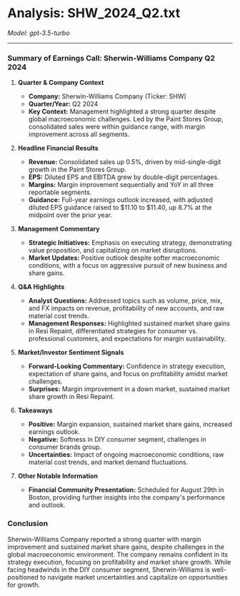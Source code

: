 # Analysis: SHW_2024_Q2.txt

*Model: gpt-3.5-turbo*

---

### Summary of Earnings Call: Sherwin-Williams Company Q2 2024

1. **Quarter & Company Context**
   - **Company:** Sherwin-Williams Company (Ticker: SHW)
   - **Quarter/Year:** Q2 2024
   - **Key Context:** Management highlighted a strong quarter despite global macroeconomic challenges. Led by the Paint Stores Group, consolidated sales were within guidance range, with margin improvement across all segments.

2. **Headline Financial Results**
   - **Revenue:** Consolidated sales up 0.5%, driven by mid-single-digit growth in the Paint Stores Group.
   - **EPS:** Diluted EPS and EBITDA grew by double-digit percentages.
   - **Margins:** Margin improvement sequentially and YoY in all three reportable segments.
   - **Guidance:** Full-year earnings outlook increased, with adjusted diluted EPS guidance raised to $11.10 to $11.40, up 8.7% at the midpoint over the prior year.

3. **Management Commentary**
   - **Strategic Initiatives:** Emphasis on executing strategy, demonstrating value proposition, and capitalizing on market disruptions.
   - **Market Updates:** Positive outlook despite softer macroeconomic conditions, with a focus on aggressive pursuit of new business and share gains.

4. **Q&A Highlights**
   - **Analyst Questions:** Addressed topics such as volume, price, mix, and FX impacts on revenue, profitability of new accounts, and raw material cost trends.
   - **Management Responses:** Highlighted sustained market share gains in Resi Repaint, differentiated strategies for consumer vs. professional customers, and expectations for margin sustainability.

5. **Market/Investor Sentiment Signals**
   - **Forward-Looking Commentary:** Confidence in strategy execution, expectation of share gains, and focus on profitability amidst market challenges.
   - **Surprises:** Margin improvement in a down market, sustained market share growth in Resi Repaint.

6. **Takeaways**
   - **Positive:** Margin expansion, sustained market share gains, increased earnings outlook.
   - **Negative:** Softness in DIY consumer segment, challenges in consumer brands group.
   - **Uncertainties:** Impact of ongoing macroeconomic conditions, raw material cost trends, and market demand fluctuations.

7. **Other Notable Information**
   - **Financial Community Presentation:** Scheduled for August 29th in Boston, providing further insights into the company's performance and outlook.

### Conclusion
Sherwin-Williams Company reported a strong quarter with margin improvement and sustained market share gains, despite challenges in the global macroeconomic environment. The company remains confident in its strategy execution, focusing on profitability and market share growth. While facing headwinds in the DIY consumer segment, Sherwin-Williams is well-positioned to navigate market uncertainties and capitalize on opportunities for growth.
